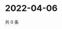 # 2022-04-06

共 0 条

<!-- BEGIN WEIBO -->
<!-- 最后更新时间 Wed Apr 06 2022 13:00:42 GMT+0800 (China Standard Time) -->

<!-- END WEIBO -->
